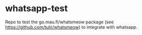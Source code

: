 # whatsapp-test

Repo to test the go.mau.fi/whatsmeow package (see https://github.com/tulir/whatsmeow) to integrate with whatsapp.
